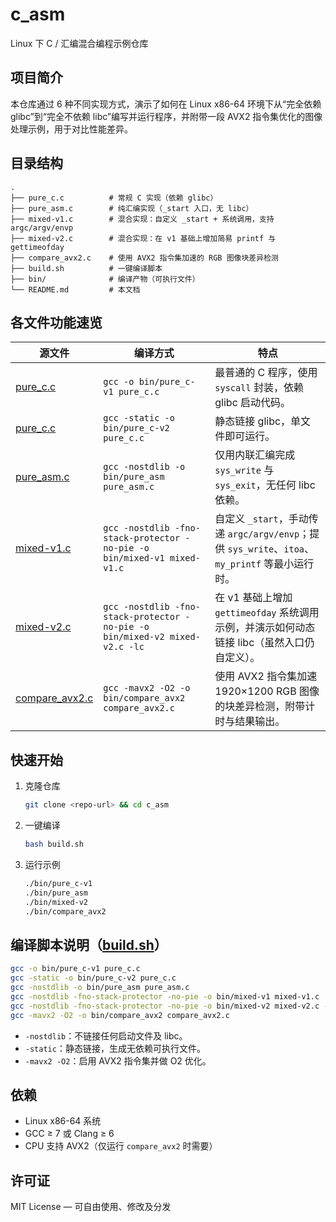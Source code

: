 # c_asm  
Linux 下 C / 汇编混合编程示例仓库

## 项目简介
本仓库通过 6 种不同实现方式，演示了如何在 Linux x86-64 环境下从“完全依赖 glibc”到“完全不依赖 libc”编写并运行程序，并附带一段 AVX2 指令集优化的图像处理示例，用于对比性能差异。

## 目录结构
```
.
├── pure_c.c          # 常规 C 实现（依赖 glibc）
├── pure_asm.c        # 纯汇编实现（_start 入口，无 libc）
├── mixed-v1.c        # 混合实现：自定义 _start + 系统调用，支持 argc/argv/envp
├── mixed-v2.c        # 混合实现：在 v1 基础上增加简易 printf 与 gettimeofday
├── compare_avx2.c    # 使用 AVX2 指令集加速的 RGB 图像块差异检测
├── build.sh          # 一键编译脚本
├── bin/              # 编译产物（可执行文件）
└── README.md         # 本文档
```

## 各文件功能速览
| 源文件 | 编译方式 | 特点 |
|---|---|---|
| [pure_c.c](pure_c.c) | `gcc -o bin/pure_c-v1 pure_c.c` | 最普通的 C 程序，使用 `syscall` 封装，依赖 glibc 启动代码。 |
| [pure_c.c](pure_c.c) | `gcc -static -o bin/pure_c-v2 pure_c.c` | 静态链接 glibc，单文件即可运行。 |
| [pure_asm.c](pure_asm.c) | `gcc -nostdlib -o bin/pure_asm pure_asm.c` | 仅用内联汇编完成 `sys_write` 与 `sys_exit`，无任何 libc 依赖。 |
| [mixed-v1.c](mixed-v1.c) | `gcc -nostdlib -fno-stack-protector -no-pie -o bin/mixed-v1 mixed-v1.c` | 自定义 `_start`，手动传递 `argc/argv/envp`；提供 `sys_write`、`itoa`、`my_printf` 等最小运行时。 |
| [mixed-v2.c](mixed-v2.c) | `gcc -nostdlib -fno-stack-protector -no-pie -o bin/mixed-v2 mixed-v2.c -lc` | 在 v1 基础上增加 `gettimeofday` 系统调用示例，并演示如何动态链接 libc（虽然入口仍自定义）。 |
| [compare_avx2.c](compare_avx2.c) | `gcc -mavx2 -O2 -o bin/compare_avx2 compare_avx2.c` | 使用 AVX2 指令集加速 1920×1200 RGB 图像的块差异检测，附带计时与结果输出。 |

## 快速开始
1. 克隆仓库  
   ```bash
   git clone <repo-url> && cd c_asm
   ```
2. 一键编译  
   ```bash
   bash build.sh
   ```
3. 运行示例  
   ```bash
   ./bin/pure_c-v1
   ./bin/pure_asm
   ./bin/mixed-v2
   ./bin/compare_avx2
   ```

## 编译脚本说明（[build.sh](build.sh)）
```bash
gcc -o bin/pure_c-v1 pure_c.c
gcc -static -o bin/pure_c-v2 pure_c.c
gcc -nostdlib -o bin/pure_asm pure_asm.c
gcc -nostdlib -fno-stack-protector -no-pie -o bin/mixed-v1 mixed-v1.c
gcc -nostdlib -fno-stack-protector -no-pie -o bin/mixed-v2 mixed-v2.c -lc
gcc -mavx2 -O2 -o bin/compare_avx2 compare_avx2.c
```
- `-nostdlib`：不链接任何启动文件及 libc。  
- `-static`：静态链接，生成无依赖可执行文件。  
- `-mavx2 -O2`：启用 AVX2 指令集并做 O2 优化。

## 依赖
- Linux x86-64 系统  
- GCC ≥ 7 或 Clang ≥ 6  
- CPU 支持 AVX2（仅运行 `compare_avx2` 时需要）

## 许可证
MIT License — 可自由使用、修改及分发
